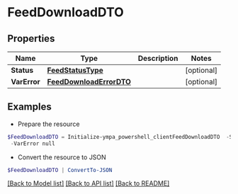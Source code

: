 # FeedDownloadDTO
## Properties

Name | Type | Description | Notes
------------ | ------------- | ------------- | -------------
**Status** | [**FeedStatusType**](FeedStatusType.md) |  | [optional] 
**VarError** | [**FeedDownloadErrorDTO**](FeedDownloadErrorDTO.md) |  | [optional] 

## Examples

- Prepare the resource
```powershell
$FeedDownloadDTO = Initialize-ympa_powershell_clientFeedDownloadDTO  -Status null `
 -VarError null
```

- Convert the resource to JSON
```powershell
$FeedDownloadDTO | ConvertTo-JSON
```

[[Back to Model list]](../README.md#documentation-for-models) [[Back to API list]](../README.md#documentation-for-api-endpoints) [[Back to README]](../README.md)

